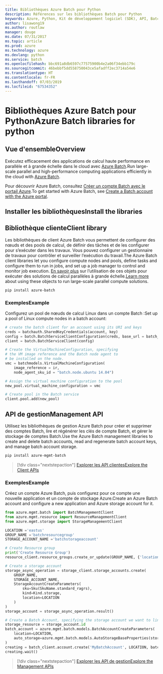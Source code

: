 ```yaml
---
title: Bibliothèques Azure Batch pour Python
description: Références sur les bibliothèques Batch pour Python
keywords: Azure, Python, Kit de développement logiciel (SDK), API, Batch, traitement, planification, longue durée
author: lisawong19
ms.author: routlaw
manager: douge
ms.date: 07/31/2017
ms.topic: article
ms.prod: azure
ms.technology: azure
ms.devlang: python
ms.service: batch
ms.openlocfilehash: bbc691a8db6597c77575900b4e2a06f34ebb179c
ms.sourcegitcommit: 46bebbf5dd558750043ce5afadff2ec3714a54e6
ms.translationtype: HT
ms.contentlocale: fr-FR
ms.lasthandoff: 07/03/2019
ms.locfileid: "67534352"
---
```

# <a name="azure-batch-libraries-for-python"></a><span data-ttu-id="80325-104">Bibliothèques Azure Batch pour Python</span><span class="sxs-lookup"><span data-stu-id="80325-104">Azure Batch libraries for python</span></span>

## <a name="overview"></a><span data-ttu-id="80325-105">Vue d'ensemble</span><span class="sxs-lookup"><span data-stu-id="80325-105">Overview</span></span>

<span data-ttu-id="80325-106">Exécutez efficacement des applications de calcul haute performance en parallèle et à grande échelle dans le cloud avec [Azure Batch](/azure/batch/batch-technical-overview).</span><span class="sxs-lookup"><span data-stu-id="80325-106">Run large-scale parallel and high-performance computing applications efficiently in the cloud with [Azure Batch](/azure/batch/batch-technical-overview).</span></span>

<span data-ttu-id="80325-107">Pour découvrir Azure Batch, consultez [Créer un compte Batch avec le portail Azure](/azure/batch/batch-account-create-portal).</span><span class="sxs-lookup"><span data-stu-id="80325-107">To get started with Azure Batch, see [Create a Batch account with the Azure portal](/azure/batch/batch-account-create-portal).</span></span>

## <a name="install-the-libraries"></a><span data-ttu-id="80325-108">Installer les bibliothèques</span><span class="sxs-lookup"><span data-stu-id="80325-108">Install the libraries</span></span>

## <a name="client-library"></a><span data-ttu-id="80325-109">Bibliothèque cliente</span><span class="sxs-lookup"><span data-stu-id="80325-109">Client library</span></span>
<span data-ttu-id="80325-110">Les bibliothèques de client Azure Batch vous permettent de configurer des nœuds et des pools de calcul, de définir des tâches et de les configurer pour s’exécuter dans les travaux. Vous pouvez configurer un gestionnaire de travaux pour contrôler et surveiller l’exécution du travail.</span><span class="sxs-lookup"><span data-stu-id="80325-110">The Azure Batch client libraries let you configure compute nodes and pools, define tasks and configure them to run in jobs, and set up a job manager to control and monitor job execution.</span></span> <span data-ttu-id="80325-111">[En savoir plus](/azure/batch/batch-api-basics) sur l’utilisation de ces objets pour exécuter des solutions de calcul parallèles à grande échelle.</span><span class="sxs-lookup"><span data-stu-id="80325-111">[Learn more](/azure/batch/batch-api-basics) about using these objects to run large-scale parallel compute solutions.</span></span>

```bash
pip install azure-batch
```
### <a name="example"></a><span data-ttu-id="80325-112">Exemples</span><span class="sxs-lookup"><span data-stu-id="80325-112">Example</span></span>

<span data-ttu-id="80325-113">Configurez un pool de nœuds de calcul Linux dans un compte Batch :</span><span class="sxs-lookup"><span data-stu-id="80325-113">Set up a pool of Linux compute nodes in a batch account:</span></span>

```python
# create the batch client for an account using its URI and keys
creds = batchauth.SharedKeyCredentials(account, key)
config = batch.BatchServiceClientConfiguration(creds, base_url = batch_url)
client = batch.BatchServiceClient(config)

# Create the VirtualMachineConfiguration, specifying
# the VM image reference and the Batch node agent to
# be installed on the node.
vmc = batchmodels.VirtualMachineConfiguration(
    image_reference = ir,
    node_agent_sku_id = "batch.node.ubuntu 14.04")

# Assign the virtual machine configuration to the pool
new_pool.virtual_machine_configuration = vmc

# Create pool in the Batch service
client.pool.add(new_pool)
```

## <a name="management-api"></a><span data-ttu-id="80325-114">API de gestion</span><span class="sxs-lookup"><span data-stu-id="80325-114">Management API</span></span>
<span data-ttu-id="80325-115">Utilisez les bibliothèques de gestion Azure Batch pour créer et supprimer des comptes Batch, lire et régénérer les clés de compte Batch, et gérer le stockage de comptes Batch.</span><span class="sxs-lookup"><span data-stu-id="80325-115">Use the Azure Batch management libraries to create and delete batch accounts, read and regenerate batch account keys, and manage batch account storage.</span></span>

```bash
pip install azure-mgmt-batch
```
> [!div class="nextstepaction"]
> [<span data-ttu-id="80325-116">Explorer les API clientes</span><span class="sxs-lookup"><span data-stu-id="80325-116">Explore the Client APIs</span></span>](/python/api/overview/azure/batch/client)

### <a name="example"></a><span data-ttu-id="80325-117">Exemples</span><span class="sxs-lookup"><span data-stu-id="80325-117">Example</span></span>
<span data-ttu-id="80325-118">Créez un compte Azure Batch, puis configurez pour ce compte une nouvelle application et un compte de stockage Azure.</span><span class="sxs-lookup"><span data-stu-id="80325-118">Create an Azure Batch account and configure a new application and Azure storage account for it.</span></span>

```python
from azure.mgmt.batch import BatchManagementClient
from azure.mgmt.resource import ResourceManagementClient
from azure.mgmt.storage import StorageManagementClient

LOCATION ='eastus'
GROUP_NAME ='batchresourcegroup'
STORAGE_ACCOUNT_NAME ='batchstorageaccount'

# Create Resource group
print('Create Resource Group')
resource_client.resource_groups.create_or_update(GROUP_NAME, {'location': LOCATION})

# Create a storage account
storage_async_operation = storage_client.storage_accounts.create(
    GROUP_NAME,
    STORAGE_ACCOUNT_NAME,
    StorageAccountCreateParameters(
        sku=Sku(SkuName.standard_ragrs),
        kind=Kind.storage,
        location=LOCATION
    )
)
storage_account = storage_async_operation.result()

# Create a Batch Account, specifying the storage account we want to link
storage_resource = storage_account.id
batch_account = azure.mgmt.batch.models.BatchAccountCreateParameters(
    location=LOCATION,
    auto_storage=azure.mgmt.batch.models.AutoStorageBaseProperties(storage_resource)
)
creating = batch_client.account.create('MyBatchAccount', LOCATION, batch_account)
creating.wait()
```

> [!div class="nextstepaction"]
> [<span data-ttu-id="80325-119">Explorer les API de gestion</span><span class="sxs-lookup"><span data-stu-id="80325-119">Explore the Management APIs</span></span>](/python/api/overview/azure/batch/management)
